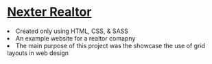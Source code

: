 <h1><a href="https://gsherm23.github.io/Web-Development-Portfolio/Nexter%20Website/">Nexter Realtor</a></h1>
<li> Created only using HTML, CSS, & SASS  </li>
<li> An example website for a realtor comapny </li>
<li> The main purpose of this project was the showcase the use of grid layouts in web design</li>
